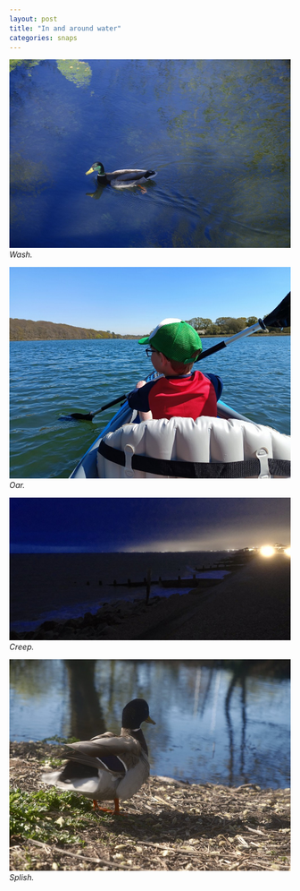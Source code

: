 ```yaml
---
layout: post
title: "In and around water"
categories: snaps
---
```


![Wash.](/public/img/wash.jpg)
*Wash.*

![Oar.](/public/img/oar.jpg)
*Oar.*

![Creep.](/public/img/creep.jpg)
*Creep.*

![Splish.](/public/img/splish.jpg)
*Splish.*